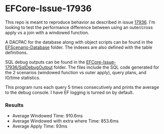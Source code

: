 # EFCore-Issue-17936
This repo is meant to reproduce behavior as described in issue [17936](https://github.com/dotnet/efcore/issues/17936). I'm looking to test the performance difference between using an outer/cross apply vs a join with a windowed function.

A DACPAC for the database along with object scripts can be found in the [EFScenario-Database](https://github.com/MoMack20/EFCore-Issue-17936/tree/main/EFScenario-database) folder. The indexes are also defined with the table definitions.

SQL debug outputs can be found in the [EFCore-Issue-17936/SqlDebugOutput](https://github.com/MoMack20/EFCore-Issue-17936/tree/main/EFCore-Issue-17936/SqlDebugOutput) folder. The files include the SQL code generated for the 2 scenarios (windowed function vs outer apply), query plans, and IO/time statistics.

This program runs each query 5 times consecutively and prints the average to the debug console. I have EF logging is turned on by default.

### Results
- Average Windowed Time: 910.6ms
- Average Windowed with extra where Time: 853.6ms
- Average Apply Time: 93ms
